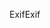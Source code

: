 <span data-ttu-id="42837-101">Exif</span><span class="sxs-lookup"><span data-stu-id="42837-101">Exif</span></span>